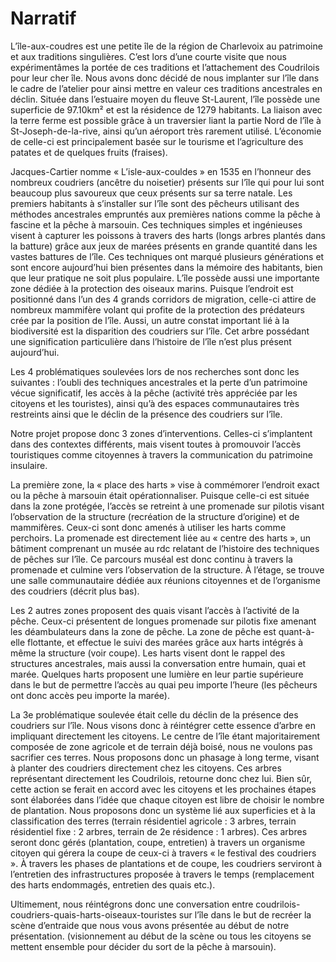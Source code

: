 # Narratif
L’île-aux-coudres est une petite île de la région de Charlevoix au patrimoine et aux traditions singulières. C’est lors d’une courte visite que nous expérimentâmes la portée de ces traditions et l’attachement des Coudrilois pour leur cher île. Nous avons donc décidé de nous implanter sur l’île dans le cadre de l’atelier pour ainsi mettre en valeur ces traditions ancestrales en déclin. Située dans l’estuaire moyen du fleuve St-Laurent, l’île possède une superficie de 97.10km² et est la résidence de 1279 habitants. La liaison avec la terre ferme est possible grâce à un traversier liant la partie Nord de l’île à St-Joseph-de-la-rive, ainsi qu’un aéroport très rarement utilisé. L’économie de celle-ci est principalement basée sur le tourisme et l’agriculture des patates et de quelques fruits (fraises). 

Jacques-Cartier nomme « L’isle-aux-couldes » en 1535 en l’honneur des nombreux coudriers (ancêtre du noisetier) présents sur l’île qui pour lui sont beaucoup plus savoureux que ceux présents sur sa terre natale. Les premiers habitants à s’installer sur l’île sont des pêcheurs utilisant des méthodes ancestrales empruntés aux premières nations comme la pêche à fascine et la pêche à marsouin. Ces techniques simples et ingénieuses visent à capturer les poissons à travers des harts (longs arbres plantés dans la batture) grâce aux jeux de marées présents en grande quantité dans les vastes battures de l’île. Ces techniques ont marqué plusieurs générations et sont encore aujourd’hui bien présentes dans la mémoire des habitants, bien que leur pratique ne soit plus populaire. L’île possède aussi une importante zone dédiée à la protection des oiseaux marins. Puisque l’endroit est positionné dans l’un des 4 grands corridors de migration, celle-ci attire de nombreux mammifère volant qui profite de la protection des prédateurs crée par la position de l’île. Aussi, un autre constat important lié à la biodiversité est la disparition des coudriers sur l’île. Cet arbre possédant une signification particulière dans l’histoire de l’île n’est plus présent aujourd’hui. 

Les 4 problématiques soulevées lors de nos recherches sont donc les suivantes : l’oubli des techniques ancestrales et la perte d’un patrimoine vécue significatif, les accès à la pêche (activité très appréciée par les citoyens et les touristes), ainsi qu’à des espaces communautaires très restreints ainsi que le déclin de la présence des coudriers sur l’île. 

Notre projet propose donc 3 zones d’interventions. Celles-ci s’implantent dans des contextes différents, mais visent toutes à promouvoir l’accès touristiques comme citoyennes à travers la communication du patrimoine insulaire. 

La première zone, la « place des harts » vise à commémorer l’endroit exact ou la pêche à marsouin était opérationnaliser. Puisque celle-ci est située dans la zone protégée, l’accès se retreint à une promenade sur pilotis visant l’observation de la structure (recréation de la structure d’origine) et de mammifères. Ceux-ci sont donc amenés à utiliser les harts comme perchoirs. La promenade est directement liée au « centre des harts », un bâtiment comprenant un musée au rdc relatant de l’histoire des techniques de pêches sur l’île. Ce parcours muséal est donc continu à travers la promenade et culmine vers l’observation de la structure. À l’étage, se trouve une salle communautaire dédiée aux réunions citoyennes et de l’organisme des coudriers (décrit plus bas).

Les 2 autres zones proposent des quais visant l’accès à l’activité de la pêche. Ceux-ci présentent de longues promenade sur pilotis fixe amenant les déambulateurs dans la zone de pêche. La zone de pêche est quant-à-elle flottante, et effectue le suivi des marées grâce aux harts intégrés à même la structure (voir coupe). Les harts visent dont le rappel des structures ancestrales, mais aussi la conversation entre humain, quai et marée. Quelques harts proposent une lumière en leur partie supérieure dans le but de permettre l’accès au quai peu importe l’heure (les pêcheurs ont donc accès peu importe la marée). 

La 3e problématique soulevée était celle du déclin de la présence des coudriers sur l’île. Nous visons donc à réintégrer cette essence d’arbre en impliquant directement les citoyens. Le centre de l’île étant majoritairement composée de zone agricole et de terrain déjà boisé, nous ne voulons pas sacrifier ces terres. Nous proposons donc un phasage à long terme, visant à planter des coudriers directement chez les citoyens. Ces arbres représentant directement les Coudrilois, retourne donc chez lui. Bien sûr, cette action se ferait en accord avec les citoyens et les prochaines étapes sont élaborées dans l’idée que chaque citoyen est libre de choisir le nombre de plantation. Nous proposons donc un système lié aux superficies et à la classification des terres (terrain résidentiel agricole : 3 arbres, terrain résidentiel fixe : 2 arbres, terrain de 2e résidence : 1 arbres). Ces arbres seront donc gérés (plantation, coupe, entretien) à travers un organisme citoyen qui gérera la coupe de ceux-ci à travers « le festival des coudriers ». À travers les phases de plantations et de coupe, les coudriers serviront à l’entretien des infrastructures proposée à travers le temps (remplacement des harts endommagés, entretien des quais etc.). 

Ultimement, nous réintégrons donc une conversation entre coudrilois-coudriers-quais-harts-oiseaux-touristes sur l’île dans le but de recréer la scène d’entraide que nous vous avons présentée au début de notre présentation. (visionnement au début de la scène ou tous les citoyens se mettent ensemble pour décider du sort de la pêche à marsouin). 

